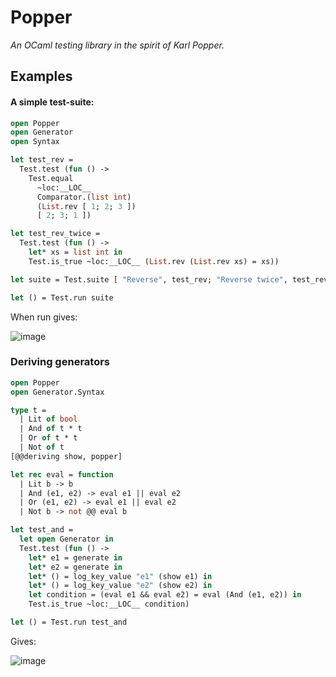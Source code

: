 # Popper

*An OCaml testing library in the spirit of Karl Popper.*

## Examples

#### A simple test-suite:

```ocaml
open Popper
open Generator
open Syntax

let test_rev =
  Test.test (fun () ->
    Test.equal
      ~loc:__LOC__
      Comparator.(list int)
      (List.rev [ 1; 2; 3 ])
      [ 2; 3; 1 ])

let test_rev_twice =
  Test.test (fun () ->
    let* xs = list int in
    Test.is_true ~loc:__LOC__ (List.rev (List.rev xs) = xs))

let suite = Test.suite [ "Reverse", test_rev; "Reverse twice", test_rev_twice ]

let () = Test.run suite

```

When run gives:

![image](https://user-images.githubusercontent.com/820478/113290657-dc8a0480-92e9-11eb-9b18-5bbe30e731c9.png)


### Deriving generators


```ocaml
open Popper
open Generator.Syntax

type t =
  | Lit of bool
  | And of t * t
  | Or of t * t
  | Not of t
[@@deriving show, popper]

let rec eval = function
  | Lit b -> b
  | And (e1, e2) -> eval e1 || eval e2
  | Or (e1, e2) -> eval e1 || eval e2
  | Not b -> not @@ eval b

let test_and =
  let open Generator in
  Test.test (fun () ->
    let* e1 = generate in
    let* e2 = generate in
    let* () = log_key_value "e1" (show e1) in
    let* () = log_key_value "e2" (show e2) in
    let condition = (eval e1 && eval e2) = eval (And (e1, e2)) in
    Test.is_true ~loc:__LOC__ condition)

let () = Test.run test_and
```

Gives:

![image](https://user-images.githubusercontent.com/820478/113483019-43015500-9499-11eb-8302-de90ce5deefc.png)


